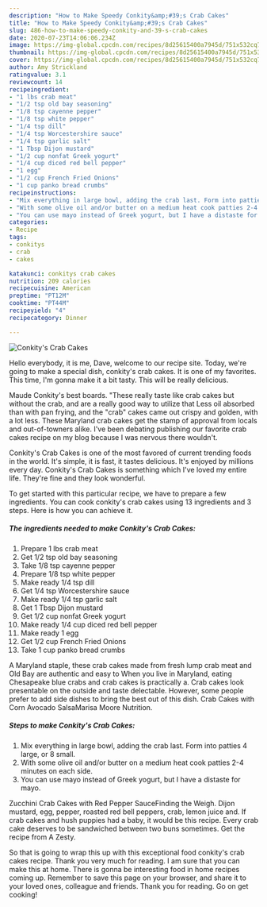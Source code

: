 ```yaml
---
description: "How to Make Speedy Conkity&amp;#39;s Crab Cakes"
title: "How to Make Speedy Conkity&amp;#39;s Crab Cakes"
slug: 486-how-to-make-speedy-conkity-and-39-s-crab-cakes
date: 2020-07-23T14:06:06.234Z
image: https://img-global.cpcdn.com/recipes/8d25615400a7945d/751x532cq70/conkitys-crab-cakes-recipe-main-photo.jpg
thumbnail: https://img-global.cpcdn.com/recipes/8d25615400a7945d/751x532cq70/conkitys-crab-cakes-recipe-main-photo.jpg
cover: https://img-global.cpcdn.com/recipes/8d25615400a7945d/751x532cq70/conkitys-crab-cakes-recipe-main-photo.jpg
author: Amy Strickland
ratingvalue: 3.1
reviewcount: 14
recipeingredient:
- "1 lbs crab meat"
- "1/2 tsp old bay seasoning"
- "1/8 tsp cayenne pepper"
- "1/8 tsp white pepper"
- "1/4 tsp dill"
- "1/4 tsp Worcestershire sauce"
- "1/4 tsp garlic salt"
- "1 Tbsp Dijon mustard"
- "1/2 cup nonfat Greek yogurt"
- "1/4 cup diced red bell pepper"
- "1 egg"
- "1/2 cup French Fried Onions"
- "1 cup panko bread crumbs"
recipeinstructions:
- "Mix everything in large bowl, adding the crab last. Form into patties 4 large, or 8 small."
- "With some olive oil and/or butter on a medium heat cook patties 2-4 minutes on each side."
- "You can use mayo instead of Greek yogurt, but I have a distaste for mayo."
categories:
- Recipe
tags:
- conkitys
- crab
- cakes

katakunci: conkitys crab cakes 
nutrition: 209 calories
recipecuisine: American
preptime: "PT12M"
cooktime: "PT44M"
recipeyield: "4"
recipecategory: Dinner

---
```



![Conkity&#39;s Crab Cakes](https://img-global.cpcdn.com/recipes/8d25615400a7945d/751x532cq70/conkitys-crab-cakes-recipe-main-photo.jpg)

Hello everybody, it is me, Dave, welcome to our recipe site. Today, we're going to make a special dish, conkity&#39;s crab cakes. It is one of my favorites. This time, I'm gonna make it a bit tasty. This will be really delicious.

Maude Conkity&#39;s best boards. &#34;These really taste like crab cakes but without the crab, and are a really good way to utilize that Less oil absorbed than with pan frying, and the &#34;crab&#34; cakes came out crispy and golden, with a lot less. These Maryland crab cakes get the stamp of approval from locals and out-of-towners alike. I&#39;ve been debating publishing our favorite crab cakes recipe on my blog because I was nervous there wouldn&#39;t.

Conkity&#39;s Crab Cakes is one of the most favored of current trending foods in the world. It's simple, it is fast, it tastes delicious. It's enjoyed by millions every day. Conkity&#39;s Crab Cakes is something which I've loved my entire life. They're fine and they look wonderful.


To get started with this particular recipe, we have to prepare a few ingredients. You can cook conkity&#39;s crab cakes using 13 ingredients and 3 steps. Here is how you can achieve it.

<!--inarticleads1-->

##### The ingredients needed to make Conkity&#39;s Crab Cakes:

1. Prepare 1 lbs crab meat
1. Get 1/2 tsp old bay seasoning
1. Take 1/8 tsp cayenne pepper
1. Prepare 1/8 tsp white pepper
1. Make ready 1/4 tsp dill
1. Get 1/4 tsp Worcestershire sauce
1. Make ready 1/4 tsp garlic salt
1. Get 1 Tbsp Dijon mustard
1. Get 1/2 cup nonfat Greek yogurt
1. Make ready 1/4 cup diced red bell pepper
1. Make ready 1 egg
1. Get 1/2 cup French Fried Onions
1. Take 1 cup panko bread crumbs


A Maryland staple, these crab cakes made from fresh lump crab meat and Old Bay are authentic and easy to When you live in Maryland, eating Chesapeake blue crabs and crab cakes is practically a. Crab cakes look presentable on the outside and taste delectable. However, some people prefer to add side dishes to bring the best out of this dish. Crab Cakes with Corn Avocado SalsaMarisa Moore Nutrition. 

<!--inarticleads2-->

##### Steps to make Conkity&#39;s Crab Cakes:

1. Mix everything in large bowl, adding the crab last. Form into patties 4 large, or 8 small.
1. With some olive oil and/or butter on a medium heat cook patties 2-4 minutes on each side.
1. You can use mayo instead of Greek yogurt, but I have a distaste for mayo.


Zucchini Crab Cakes with Red Pepper SauceFinding the Weigh. Dijon mustard, egg, pepper, roasted red bell peppers, crab, lemon juice and. If crab cakes and hush puppies had a baby, it would be this recipe. Every crab cake deserves to be sandwiched between two buns sometimes. Get the recipe from A Zesty. 

So that is going to wrap this up with this exceptional food conkity&#39;s crab cakes recipe. Thank you very much for reading. I am sure that you can make this at home. There is gonna be interesting food in home recipes coming up. Remember to save this page on your browser, and share it to your loved ones, colleague and friends. Thank you for reading. Go on get cooking!
